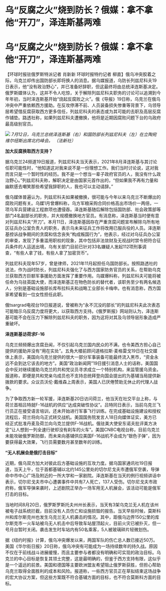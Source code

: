 # 乌“反腐之火”烧到防长？俄媒：拿不拿他“开刀”，泽连斯基两难

# 乌“反腐之火”烧到防长？俄媒：拿不拿他“开刀”，泽连斯基两难

【环球时报驻俄罗斯特派记者 肖新新 环球时报特约记者
柳直】俄乌冲突胶着之际，乌克兰却传出国防部长即将换人的消息。据乌媒报道，乌防长列兹尼科夫19日表示，他“没有政治野心”，并已准备好辞职，但这最终将由总统泽连斯基决定。俄罗斯媒体认为，这并不令人吃惊，关于解除列兹尼科夫职务的讨论可以追溯到今年年初，当时泽连斯基开始“烧起反腐败之火”。俄《导报》19日称，乌克兰在俄乌冲突中严重依赖西方援助。在反攻停滞不前、人员装备损失惨重等背景下，乌领导层希望借反腐获取西方更多信任，列兹尼科夫的表态或为其可能的去职及高层反腐作铺垫。路透社称，如果列兹尼科夫遭撤换，他将是近期因腐败问题下台的乌政府最高级别官员。

![](https://inews.gtimg.com/om_bt/O7ZGweZ21YZCzZ1_k81B-PX850LJ0IflhCkd2amO4xEAoAA/1000)
_7月12日，乌克兰总统泽连斯基（右）和国防部长列兹尼科夫（左）在立陶宛维尔纽斯出席北约峰会。 （法新社）_

**加大反腐换取西方支持？**

据乌克兰24频道19日报道，列兹尼科夫当天表示，2021年8月泽连斯基与其讨论任职可能性时，“他知道这对我来说不是一份理想工作。我们当时讨论说，这对我而言只是一个暂时性的经历。我不是一个想当一辈子政府官员的人，我没有什么政治野心。”列兹尼科夫称，解职决定是由国家元首作出的，“但如果我不再有力量和幽默感去嘲笑那些希望我辞职的人，我也可以主动请辞。”

俄乌媒体普遍认为，列兹尼科夫如果被撤换，很可能与今年以来乌克兰不断爆出的腐败问题有关。乌媒1月曾爆料称，乌方军粮采购合同价格高出市场价一两倍，一项乌军兵营建设工程款项也遭侵吞。泽连斯基随后解除包括国防部、社会政策部等部门4名副部长的职务，并大规模撤换地方官员。有消息称，泽连斯基当时便有意对列兹尼科夫“开刀”。本月11日，泽连斯基因存在严重贪腐问题宣布解除乌所有地区征兵办公室负责人的职务，表示乌未来征兵工作将改用已服兵役的人员。泽连斯基控诉战争期间的贪腐和信念丧失“构成叛国行为”，他表示，经过对乌征兵办公室的审查，发现了多重滥用职权的现象，其中包括非法敛财及无视战时禁令把符合征兵条件的人运送出境，乌有关部门目前已针对33名嫌疑人发起112项刑事调查，“有些人拿了钱，有些人拿了加密货币”。

列兹尼科夫现年57岁，曾是律师，2021年11月起担任乌国防部长。按照路透社的说法，作为战时防长，列兹尼科夫强化了与西方国家防务官员的关系，在帮助乌克兰获取西方巨额军事援助方面发挥了重要作用。乌媒爆料称，列兹尼科夫可能将被任命为乌驻英国大使，而泽连斯基正在物色防长的替代者，该职务至少有两名候选人，分别是基础设施部长库布拉科夫和战略工业部长卡梅申。也有消息称，西方国家希望看到一位女性担任此职。

俄tsargrad电视台19日报道说，曾被称为“永不沉没的部长”的列兹尼科夫此次表态可能暗示乌反腐力度将更大，以获取西方支持。《俄罗斯报》网站则认为，泽连斯基可能不会在压力下解除列兹尼科夫的职务，因为这将对其及乌领导层形象造成严重破坏。

**泽连斯基访荷求F-16**

乌克兰频频爆出贪腐丑闻，不仅引起乌克兰国内民众的不满，也令美西方担心自己提供的援助并没有“用在实处”。五角大楼前顾问道格拉斯·麦格雷戈19日在社交媒体上表示，美国向乌克兰提供的很大一部分军事装备可能最终流入黑市，“资金永远不会到达它该去的地方”。美国“政治新闻网”19日援引消息人士的话称，美国国会中反对继续援助乌克兰的共和党议员寻求成立一个特别机构，来监管援乌资金。报道称，即便是共和党亲乌成员也不支持总统拜登向国会提出的为基辅当局提供新拨款的要求。众议员沃伦·戴维森上周表示，美国人已厌倦赞助无休止的代理人战争。

为了争取西方新一轮军援，泽连斯基20日访问荷兰，他当天在社交平台上称，与荷兰首相吕特就F-16战机的供应“达成突破性协议”。吕特同日表示，当前乌克兰飞行员正在接受语言培训，还未开始进行军事飞行训练。在完成基础设施建设和授权流程后，荷兰将向乌正式转交战机。美国国务院发言人18日向媒体证实，美方已经正式批准丹麦及荷兰向乌克兰提供F-16战机。俄驻美大使安东诺夫批评美方决定“让人想到一列全速行驶却没有刹车的火车”。美国CNBC电视台称，目前乌克兰未能攻破俄罗斯防御，而未来向基辅供应美国F-16战机不会成为“银色子弹”，因为要获得最大效果，飞行员需要数月甚至数年的训练。

**“无人机展会是俄打击目标”**

近期，俄乌双方加大对彼此后方基础设施的互攻力度。据乌国家通讯社19日报道，当天上午，位于首都基辅以北约145公里处的切尔尼戈夫市遭俄军空袭，导弹命中市中心广场及附近的一所大学和一家剧院。泽连斯基在当天的例行视频讲话中表示，切尔尼戈夫市中心遭袭事件中共有7人死亡，137人受伤。切尔尼戈夫市政府称，俄军导弹来袭时，上述剧院正举办一场军用无人机展会，该活动可能是俄军打击的目标。

当地时间8月20日，俄罗斯罗斯托夫州州长表示，当天有3架乌克兰无人机在该州被电子战系统拦截，目前没有人员伤亡和设施损毁的报告。当天早些时候，莫斯科州和库尔斯克州也发生乌克兰无人机袭击的情况。其中，距俄乌边界150公里的库尔斯克市一火车站被乌无人机击中后导致车站屋顶起火，目前火灾已被扑灭，但一号月台暂时关闭。袭击发生时车站内有50名乘客，5人被玻璃碎片轻微划伤。

据《纽约时报》计算，俄乌冲突爆发以来，两国军队的伤亡总人数已接近50万。美国《华尔街日报》20日称，俄乌冲突有可能成为一场持续数年的持久战。原因不仅在于前线战斗进展缓慢，而且主要参与者都没有明确和可实现的政治目标。乌克兰的中心目标是恢复其领土完整，这是最明确的，但鉴于西方支持有限，这似乎是一个遥远的前景。美国和德国等主要欧洲盟友希望阻止俄罗斯获胜，但担心帮助乌克兰取得全面胜利的成本和风险。报道称，一些西方官员正在草拟结束这场战争的宏大协议方案，但这些方案既不符合基辅方面的目标，也不符合莫斯科方面的目标。

